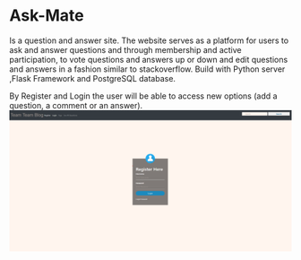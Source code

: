 
# Ask-Mate
Is a question and answer site. The website serves as a platform for users to ask and answer questions and through membership and active participation, to vote questions and answers up or down and edit questions and answers in a fashion similar to stackoverflow. Build with  Python server ,Flask Framework and PostgreSQL database.

By Register and Login the user will be able to access new options (add a question, a comment or an answer).
![Register](/images/register.png 'Register')

